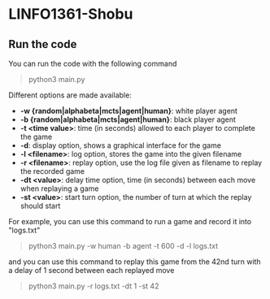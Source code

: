 # LINFO1361-Shobu

## Run the code
You can run the code with the following command

> python3 main.py

Different options are made available:
- **-w {random|alphabeta|mcts|agent|human}**: white player agent
- **-b {random|alphabeta|mcts|agent|human}**: black player agent
- **-t \<time value\>**: time (in seconds) allowed to each player to complete the game
- **-d**: display option, shows a graphical interface for the game
- **-l \<filename\>**: log option, stores the game into the given filename
- **-r \<filename\>**: replay option, use the log file given as filename to replay the recorded
game
- **-dt \<value\>**: delay time option, time (in seconds) between each move when replaying
a game
- **-st \<value\>**: start turn option, the number of turn at which the replay should start

For example, you can use this command to run a game and record it into "logs.txt"

> python3 main.py -w human -b agent -t 600 -d -l logs.txt

and you can use this command to replay this game from the 42nd turn with a delay of 1 second between each replayed move

> python3 main.py -r logs.txt -dt 1 -st 42
